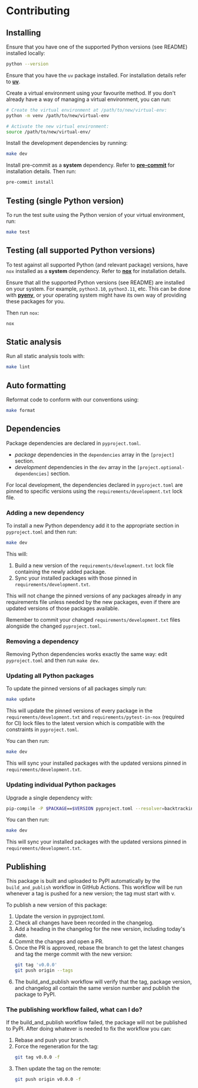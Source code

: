 # Contributing

## Installing

Ensure that you have one of the supported Python versions (see README)
installed locally:

```sh
python --version
```

Ensure that you have the `uv` package installed. For installation details refer
to [**uv**](https://github.com/astral-sh/uv).

Create a virtual environment using your favourite method. If you don't already
have a way of managing a virtual environment, you can run:

```sh
# Create the virtual environment at /path/to/new/virtual-env:
python -m venv /path/to/new/virtual-env

# Activate the new virtual environment:
source /path/to/new/virtual-env/
```

Install the development dependencies by running:

```sh
make dev
```

Install pre-commit as a **system** dependency. Refer to
[**pre-commit**](https://pre-commit.com/) for installation details. Then run:

```sh
pre-commit install
```

## Testing (single Python version)

To run the test suite using the Python version of your virtual environment,
run:

```sh
make test
```

## Testing (all supported Python versions)

To test against all supported Python (and relevant package) versions, have
`nox` installed as a **system** dependency. Refer to
[**nox**](https://nox.thea.codes/en/stable/) for installation details.

Ensure that all the supported Python versions (see README) are installed on
your system. For example, `python3.10`, `python3.11`, etc. This can be done
with [**pyenv**](https://github.com/pyenv/pyenv), or your operating system
might have its own way of providing these packages for you.

Then run `nox`:

```sh
nox
```

## Static analysis

Run all static analysis tools with:

```sh
make lint
```

## Auto formatting

Reformat code to conform with our conventions using:

```sh
make format
```

## Dependencies

Package dependencies are declared in `pyproject.toml`.

- _package_ dependencies in the `dependencies` array in the `[project]`
  section.
- _development_ dependencies in the `dev` array in the
  `[project.optional-dependencies]` section.

For local development, the dependencies declared in `pyproject.toml` are pinned
to specific versions using the `requirements/development.txt` lock file.

### Adding a new dependency

To install a new Python dependency add it to the appropriate section in
`pyproject.toml` and then run:

```sh
make dev
```

This will:

1. Build a new version of the `requirements/development.txt` lock file
   containing the newly added package.
2. Sync your installed packages with those pinned in
   `requirements/development.txt`.

This will not change the pinned versions of any packages already in any
requirements file unless needed by the new packages, even if there are updated
versions of those packages available.

Remember to commit your changed `requirements/development.txt` files alongside
the changed `pyproject.toml`.

### Removing a dependency

Removing Python dependencies works exactly the same way: edit `pyproject.toml`
and then run `make dev`.

### Updating all Python packages

To update the pinned versions of all packages simply run:

```sh
make update
```

This will update the pinned versions of every package in the
`requirements/development.txt` and `requirements/pytest-in-nox` (required for
CI) lock files to the latest version which is compatible with the constraints
in `pyproject.toml`.

You can then run:

```sh
make dev
```

This will sync your installed packages with the updated versions pinned in
`requirements/development.txt`.

### Updating individual Python packages

Upgrade a single dependency with:

```sh
pip-compile -P $PACKAGE==$VERSION pyproject.toml --resolver=backtracking --extra=dev --output-file=requirements/development.txt
```

You can then run:

```sh
make dev
```

This will sync your installed packages with the updated versions pinned in
`requirements/development.txt`.

## Publishing

This package is built and uploaded to PyPI automatically by the
`build_and_publish` workflow in GitHub Actions. This workflow will be run
whenever a tag is pushed for a new version; the tag must start with v.

To publish a new version of this package:

1. Update the version in pyproject.toml.
2. Check all changes have been recorded in the changelog.
3. Add a heading in the changelog for the new version, including today's date.
4. Commit the changes and open a PR.
5. Once the PR is approved, rebase the branch to get the latest changes and tag
   the merge commit with the new version:
   ```sh
   git tag 'v0.0.0'
   git push origin --tags
   ```
6. The build_and_publish workflow will verify that the tag, package version,
   and changelog all contain the same version number and publish the package
   to PyPI.

### The publishing workflow failed, what can I do?

If the build_and_publish workflow failed, the package will not be published to
PyPI. After doing whatever is needed to fix the workflow you can:

1. Rebase and push your branch.
2. Force the regeneration for the tag:
   ```sh
   git tag v0.0.0 -f
   ```
3. Then update the tag on the remote:
   ```sh
   git push origin v0.0.0 -f
   ```
